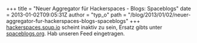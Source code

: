 +++
title = "Neuer Aggregator für Hackerspaces - Blogs: Spaceblogs"
date = 2013-01-02T09:05:31Z
author = "typ_o"
path = "/blog/2013/01/02/neuer-aggregator-fur-hackerspaces-blogs-spaceblogs"
+++
[hackerspaces.soup.io](https://hackerspaces.soup.io/) scheint inaktiv zu
sein, Ersatz gibts unter [spaceblogs.org](https://spaceblogs.org/). Hab
unseren Feed eingetragen.
